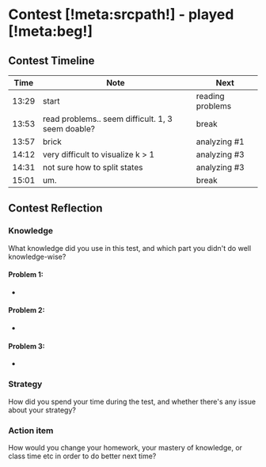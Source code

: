 # Contest [!meta:srcpath!] - played [!meta:beg!]

## Contest Timeline

| Time | Note | Next |
|----|----|----|
13:29 | start | reading problems
13:53 | read problems.. seem difficult. 1, 3 seem doable? | break
13:57 | brick | analyzing #1
14:12 | very difficult to visualize k > 1 | analyzing #3
14:31 | not sure how to split states | analyzing #3
15:01 | um. | break

## Contest Reflection

### Knowledge
What knowledge did you use in this test, and which part you didn't do well knowledge-wise?

#### Problem 1:

-

#### Problem 2:

-

#### Problem 3:

-

### Strategy
How did you spend your time during the test, and whether there's any issue about your strategy?

### Action item
How would you change your homework, your mastery of knowledge, or class time etc in order to do better next time?
